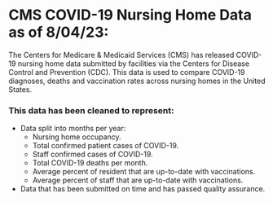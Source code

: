 # CMS COVID-19 Nursing Home Data as of 8/04/23:

The Centers for Medicare & Medicaid Services (CMS) has released COVID-19 nursing home data submitted by facilities via the Centers for Disease Control and Prevention (CDC). This data is used to compare COVID-19 diagnoses, deaths and vaccination rates across nursing homes in the United States. 

### This data has been cleaned to represent:
- Data split into months per year:
    - Nursing home occupancy. 
    - Total confirmed patient cases of COVID-19.
    - Staff confirmed cases of COVID-19.
    - Total COVID-19 deaths per month.
    - Average percent of resident that are up-to-date with vaccinations. 
    - Average percent of staff that are up-to-date with vaccinations.
- Data that has been submitted on time and has passed quality assurance.

